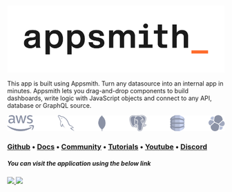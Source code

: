 ![](https://raw.githubusercontent.com/appsmithorg/appsmith/release/static/appsmith_logo_primary.png)

This app is built using Appsmith. Turn any datasource into an internal app in minutes. Appsmith lets you drag-and-drop components to build dashboards, write logic with JavaScript objects and connect to any API, database or GraphQL source.

![](https://raw.githubusercontent.com/appsmithorg/appsmith/release/static/images/integrations.png)

### [Github](https://github.com/appsmithorg/appsmith) • [Docs](https://docs.appsmith.com/?utm_source=github&utm_medium=social&utm_content=appsmith_docs&utm_campaign=null&utm_term=appsmith_docs) • [Community](https://community.appsmith.com/) • [Tutorials](https://github.com/appsmithorg/appsmith/tree/update/readme#tutorials) • [Youtube](https://www.youtube.com/appsmith) • [Discord](https://discord.gg/rBTTVJp)

##### You can visit the application using the below link

###### [![](https://assets.appsmith.com/git-sync/Buttons.svg) ](http://localhost/applications/268c5489-888b-4639-8a18-4240ab8ac0d6/pages/5c64ce32-b84b-450d-9f63-24686f07923b) [![](https://assets.appsmith.com/git-sync/Buttons2.svg)](http://localhost/applications/268c5489-888b-4639-8a18-4240ab8ac0d6/pages/5c64ce32-b84b-450d-9f63-24686f07923b/edit)
